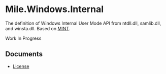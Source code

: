 ﻿# Mile.Windows.Internal

The definition of Windows Internal User Mode API from ntdll.dll, samlib.dll, and
winsta.dll. Based on [MINT](https://github.com/Chuyu-Team/MINT).

Work In Progress

## Documents

- [License](License.md)
